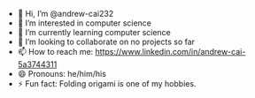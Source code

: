 - 👋 Hi, I’m @andrew-cai232
- 👀 I’m interested in computer science
- 🌱 I’m currently learning computer science
- 💞️ I’m looking to collaborate on no projects so far
- 📫 How to reach me: https://www.linkedin.com/in/andrew-cai-5a3744311
- 😄 Pronouns: he/him/his
- ⚡ Fun fact: Folding origami is one of my hobbies.

<!---
andrew-cai232/andrew-cai232 is a ✨ special ✨ repository because its `README.md` (this file) appears on your GitHub profile.
You can click the Preview link to take a look at your changes.
--->
